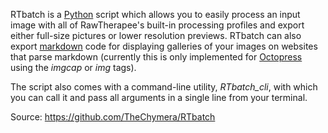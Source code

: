 RTbatch is a
[Python](https://en.wikipedia.org/wiki/Python_(programming_language))
script which allows you to easily process an input image with all of
RawTherapee's built-in processing profiles and export either full-size
pictures or lower resolution previews. RTbatch can also export
[markdown](https://en.wikipedia.org/wiki/Markdown) code for displaying
galleries of your images on websites that parse markdown (currently this
is only implemented for [Octopress](http://octopress.org/) using the
*imgcap* or *img* tags).

The script also comes with a command-line utility, *RTbatch_cli*, with
which you can call it and pass all arguments in a single line from your
terminal.

Source: <https://github.com/TheChymera/RTbatch>